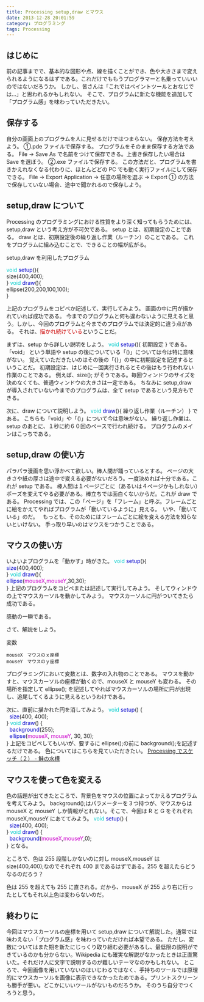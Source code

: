 ```yaml
---
title: Processing setup,draw とマウス
date: 2013-12-28 20:01:59
category: プログラミング
tags: Processing
---
```


## はじめに

前の記事までで、基本的な図形や点、線を描くことができ、色や大きさまで変えられるようになるはずである。これだけでももうプログラマーと名乗っていいいのではないだろうか。
しかし、皆さんは「これではペイントツールとおなじでは…」と思われるかもしれない。
そこで、プログラムに新たな機能を追加して「プログラム感」を味わっていただきたい。



## 保存する

自分の画面上のプログラムを人に見せるだけではつまらない。
保存方法を考えよう。
①.pde ファイルで保存する。
プログラムをそのまま保存する方法である。
File → Save As で名前をつけて保存できる。上書き保存したい場合は Save を選ぼう。
②.exe ファイルで保存する。
この方法だと、プログラムを書きかえれなくなる代わりに、ほとんどどの PC でも動く実行ファイルにして保存できる。
File → Export Application → 任意の場所を選ぶ → Export
① の方法で保存していない場合、途中で聞かれるので保存しよう。



## setup,draw について

Processing のプログラミングにおける性質をより深く知ってもらうためには、setup,draw という考え方が不可欠である。
setup とは、初期設定のことである。
draw とは、初期設定後の繰り返し作業（ルーチン）のことである。
これをプログラムに組み込むことで、できることの幅が広がる。

setup,draw を利用したプログラム

<span style="color: #00cccc;">void</span> <span style="color: #0000cc;">setup</span>(){<br />size(400,400);<br />}
<span style="color: #00cccc;">void</span><span style="color: #0000cc;"> draw</span>(){<br />ellipse(200,200,100,100);<br />}

上記のプログラムをコピペか記述して、実行してみよう。
画面の中に円が描かれていれば成功である。
今までのプログラムと何も違わないように見えると思う。しかし、今回のプログラムと今までのプログラムでは決定的に違う点がある。
それは、<span style="color: #cc0000;">描かれ続けている</span>ということだ。

まずは、setup から詳しい説明をしよう。
<span style="color: #00cccc;">void <span style="color: #0000cc;">setup</span></span>(){
初期設定
}
である。
「void」 という単語や setup の後についている「()」については今は特に意味がない。
覚えていただきたいのはその後の「{}」の中に初期設定を記述するということだ。
初期設定は、はじめに一回実行されるとその後はもう行われない作業のことである。
例えば、size(); がそうである。毎回ウィンドウのサイズを決めなくても、普通ウィンドウの大きさは一定である。
ちなみに setup,draw が導入されていない今までのプログラムは、全て setup であるという見方もできる。

次に、draw について説明しよう。
<span style="color: #00cccc;">void</span> <span style="color: #0000cc;">draw</span>(){
繰り返し作業（ルーチン）
}
である。
こちらも「void」や「()」について今は意味がない。
繰り返し作業は、setup のあとに、１秒に約６０回のペースで行われ続ける。
プログラムのメインはこっちである。



## setup,draw の使い方

パラパラ漫画を思い浮かべて欲しい。棒人間が踊っているとする。
ページの大きさや紙の厚さは途中で変える必要がないだろう。一度決めれば十分である。これが setup である。
棒人間は１ページごとに（あるいは４ページかもしれない）ポーズを変えてやる必要がある。棒立ちでは面白くないからだ。これが draw である。
Processing では、この「ページ」を「フレーム」と呼ぶ。フレームごとに絵をかえてやればプログラムが「動いているように」見える。　いや、「動いている」のだ。
  もっとも、そのためにはフレームごとに絵を変える方法を知らないといけない。
手っ取り早いのはマウスをつかうことである。



## マウスの使い方

いよいよプログラムを「動かす」時がきた。
<span style="color: #00cccc;">void</span> <span style="color: #0000cc;">setup</span>(){<br /><span style="color: #0000cc;">size</span>(400,400);<br />}
<span style="color: #00cccc;">void</span> <span style="color: #0000cc;">draw</span>(){<br /><span style="color: #0000cc;">ellipse</span>(<span style="color: #cc00cc;">mouseX</span>,<span style="color: #cc00cc;">mouseY</span>,30,30);<br />}
上記のプログラムをコピペまたは記述して実行してみよう。
そしてウィンドウの上でマウスカーソルを動かしてみよう。
マウスカーソルに円がついてきたら成功である。

感動の一瞬である。

さて、解説をしよう。

変数

```
mouseX　マウスのｘ座標
mouseY　マウスのｙ座標
```

プログラミングにおいて変数とは、数字の入れ物のことである。
マウスを動かすと、マウスカーソルの座標が動くので、mouseX と mouseY も変わる。
その場所を指定して ellipse(); を記述してやればマウスカーソルの場所に円が出現し、追尾してくるように見えるというわけである。

次に、直前に描かれた円を消してみよう。
<span style="color: #00cccc;">void</span> <span style="color: #0000cc;">setup</span>() {<br />  <span style="color: #0000cc;">size</span>(400, 400);<br />}
<span style="color: #00cccc;">void</span> <span style="color: #0000cc;">draw</span>() {<br /> <span style="color: #0000cc;"> background</span>(255);<br />  <span style="color: #0000cc;">ellipse</span>(<span style="color: #cc00cc;">mouseX</span>, <span style="color: #cc00cc;">mouseY</span>, 30, 30);<br />}
上記をコピペしてもいいが、要するに ellipse();の前に background();を記述するだけである。
色についてはこちらを見ていただきたい。
<a href="https://salmon2073.hatenablog.com/entry/2013/12/23/154412">Processing でスケッチ（２） - 鮭の水槽</a>



## マウスを使って色を変える

色の話題が出てきたところで、背景色をマウスの位置によってかえるプログラムを考えてみよう。
background();はパラメーターを３つ持つが、マウスからは mouseX と mouseY しか情報がとれない。そこで、今回は R と G をそれぞれ mouseX,mouseY にあててみよう。
<span style="color: #00cccc;">void</span><span style="color: #0000cc;"> setup</span>() {<br /><span style="color: #0000cc;">  size</span>(400, 400);<br />}
<span style="color: #00cccc;">void</span> <span style="color: #0000cc;">draw</span>() {<br />  <span style="color: #0000cc;">background</span>(<span style="color: #cc00cc;">mouseX</span>,<span style="color: #cc00cc;">mouseY</span>,0);<br />}
となる。

ところで、色は 255 段階しかないのに対し mouseX,mouseY は size(400,400);なのでそれぞれ 400 まであるはずである。255 を超えたらどうなるのだろう？

色は 255 を超えても 255 に直される。だから、mouseX が 255 より右に行ったとしてもそれ以上色は変わらないのだ。



## 終わりに

今回はマウスカーソルの座標を用いて setup,draw について解説した。通常では味わえない「プログラム感」を味わっていただければ本望である。
ただし、変数についてはまた期を新たにじっくり取り組む必要があるし、最低限の説明ができているのかも分からない。Wikipedia にも確実な解説がなかったときは正直驚いた。それだけ人に文字で説明するのが難しいテーマなのかもしれない。
ところで、今回画像を用いていないのはいじわるではなく、手持ちのツールでは原理的にマウスカーソルを画像に表示できなかったためである。プリントスクリーンも勝手が悪い。どこかにいいツールがないものだろうか。
そのうち自分でつくろうと思う。

##  
